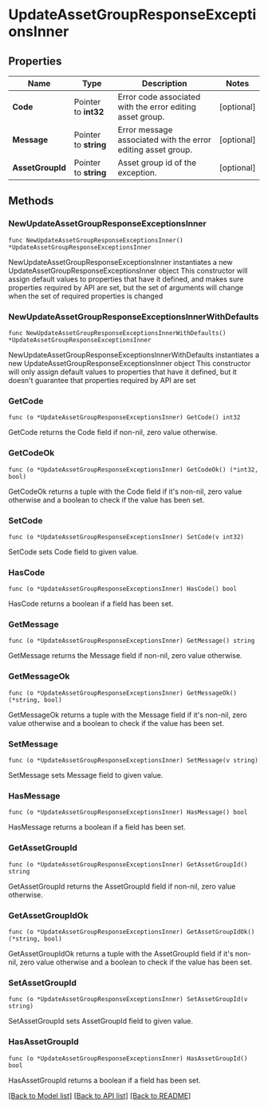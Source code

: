 # UpdateAssetGroupResponseExceptionsInner

## Properties

Name | Type | Description | Notes
------------ | ------------- | ------------- | -------------
**Code** | Pointer to **int32** | Error code associated with the error editing asset group. | [optional] 
**Message** | Pointer to **string** | Error message associated with the error editing asset group. | [optional] 
**AssetGroupId** | Pointer to **string** | Asset group id of the exception. | [optional] 

## Methods

### NewUpdateAssetGroupResponseExceptionsInner

`func NewUpdateAssetGroupResponseExceptionsInner() *UpdateAssetGroupResponseExceptionsInner`

NewUpdateAssetGroupResponseExceptionsInner instantiates a new UpdateAssetGroupResponseExceptionsInner object
This constructor will assign default values to properties that have it defined,
and makes sure properties required by API are set, but the set of arguments
will change when the set of required properties is changed

### NewUpdateAssetGroupResponseExceptionsInnerWithDefaults

`func NewUpdateAssetGroupResponseExceptionsInnerWithDefaults() *UpdateAssetGroupResponseExceptionsInner`

NewUpdateAssetGroupResponseExceptionsInnerWithDefaults instantiates a new UpdateAssetGroupResponseExceptionsInner object
This constructor will only assign default values to properties that have it defined,
but it doesn't guarantee that properties required by API are set

### GetCode

`func (o *UpdateAssetGroupResponseExceptionsInner) GetCode() int32`

GetCode returns the Code field if non-nil, zero value otherwise.

### GetCodeOk

`func (o *UpdateAssetGroupResponseExceptionsInner) GetCodeOk() (*int32, bool)`

GetCodeOk returns a tuple with the Code field if it's non-nil, zero value otherwise
and a boolean to check if the value has been set.

### SetCode

`func (o *UpdateAssetGroupResponseExceptionsInner) SetCode(v int32)`

SetCode sets Code field to given value.

### HasCode

`func (o *UpdateAssetGroupResponseExceptionsInner) HasCode() bool`

HasCode returns a boolean if a field has been set.

### GetMessage

`func (o *UpdateAssetGroupResponseExceptionsInner) GetMessage() string`

GetMessage returns the Message field if non-nil, zero value otherwise.

### GetMessageOk

`func (o *UpdateAssetGroupResponseExceptionsInner) GetMessageOk() (*string, bool)`

GetMessageOk returns a tuple with the Message field if it's non-nil, zero value otherwise
and a boolean to check if the value has been set.

### SetMessage

`func (o *UpdateAssetGroupResponseExceptionsInner) SetMessage(v string)`

SetMessage sets Message field to given value.

### HasMessage

`func (o *UpdateAssetGroupResponseExceptionsInner) HasMessage() bool`

HasMessage returns a boolean if a field has been set.

### GetAssetGroupId

`func (o *UpdateAssetGroupResponseExceptionsInner) GetAssetGroupId() string`

GetAssetGroupId returns the AssetGroupId field if non-nil, zero value otherwise.

### GetAssetGroupIdOk

`func (o *UpdateAssetGroupResponseExceptionsInner) GetAssetGroupIdOk() (*string, bool)`

GetAssetGroupIdOk returns a tuple with the AssetGroupId field if it's non-nil, zero value otherwise
and a boolean to check if the value has been set.

### SetAssetGroupId

`func (o *UpdateAssetGroupResponseExceptionsInner) SetAssetGroupId(v string)`

SetAssetGroupId sets AssetGroupId field to given value.

### HasAssetGroupId

`func (o *UpdateAssetGroupResponseExceptionsInner) HasAssetGroupId() bool`

HasAssetGroupId returns a boolean if a field has been set.


[[Back to Model list]](../README.md#documentation-for-models) [[Back to API list]](../README.md#documentation-for-api-endpoints) [[Back to README]](../README.md)


